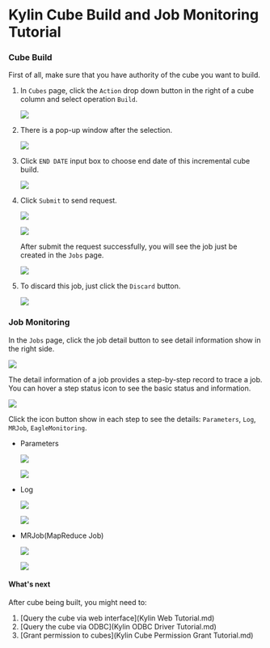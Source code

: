 Kylin Cube Build and Job Monitoring Tutorial
===

### Cube Build
First of all, make sure that you have authority of the cube you want to build.

1. In `Cubes` page, click the `Action` drop down button in the right of a cube column and select operation `Build`.

   ![](https://raw.githubusercontent.com/KylinOLAP/kylinolap.github.io/master/docs/cube_build_job_monitor/1%20action-build.png)

2. There is a pop-up window after the selection. 

   ![](https://raw.githubusercontent.com/KylinOLAP/kylinolap.github.io/master/docs/cube_build_job_monitor/2%20pop-up.png)

3. Click `END DATE` input box to choose end date of this incremental cube build.

   ![](https://raw.githubusercontent.com/KylinOLAP/kylinolap.github.io/master/docs/cube_build_job_monitor/3%20end-date.png)

4. Click `Submit` to send request. 

   ![](https://raw.githubusercontent.com/KylinOLAP/kylinolap.github.io/master/docs/cube_build_job_monitor/4%20submit.png)

   ![](https://raw.githubusercontent.com/KylinOLAP/kylinolap.github.io/master/docs/cube_build_job_monitor/4.1%20success.png)

   After submit the request successfully, you will see the job just be created in the `Jobs` page.

   ![](https://raw.githubusercontent.com/KylinOLAP/kylinolap.github.io/master/docs/cube_build_job_monitor/5%20jobs-page.png)

5. To discard this job, just click the `Discard` button.

   ![](https://raw.githubusercontent.com/KylinOLAP/kylinolap.github.io/master/docs/cube_build_job_monitor/6%20discard.png)

### Job Monitoring
In the `Jobs` page, click the job detail button to see detail information show in the right side.

![](https://raw.githubusercontent.com/KylinOLAP/kylinolap.github.io/master/docs/cube_build_job_monitor/7%20job-steps.png)

The detail information of a job provides a step-by-step record to trace a job. You can hover a step status icon to see the basic status and information.

![](https://raw.githubusercontent.com/KylinOLAP/kylinolap.github.io/master/docs/cube_build_job_monitor/8%20hover-step.png)

Click the icon button show in each step to see the details: `Parameters`, `Log`, `MRJob`, `EagleMonitoring`.

* Parameters

   ![](https://raw.githubusercontent.com/KylinOLAP/kylinolap.github.io/master/docs/cube_build_job_monitor/9%20parameters.png)

   ![](https://raw.githubusercontent.com/KylinOLAP/kylinolap.github.io/master/docs/cube_build_job_monitor/9%20parameters-d.png)

* Log
        
   ![](https://raw.githubusercontent.com/KylinOLAP/kylinolap.github.io/master/docs/cube_build_job_monitor/9%20log.png)

   ![](https://raw.githubusercontent.com/KylinOLAP/kylinolap.github.io/master/docs/cube_build_job_monitor/9%20log-d.png)

* MRJob(MapReduce Job)

   ![](https://raw.githubusercontent.com/KylinOLAP/kylinolap.github.io/master/docs/cube_build_job_monitor/9%20mrjob.png)

   ![](https://raw.githubusercontent.com/KylinOLAP/kylinolap.github.io/master/docs/cube_build_job_monitor/9%20mrjob-d.png)
   
#### What's next

After cube being built, you might need to:

1. [Query the cube via web interface](Kylin Web Tutorial.md)
2. [Query the cube via ODBC](Kylin ODBC Driver Tutorial.md)
3. [Grant permission to cubes](Kylin Cube Permission Grant Tutorial.md)
